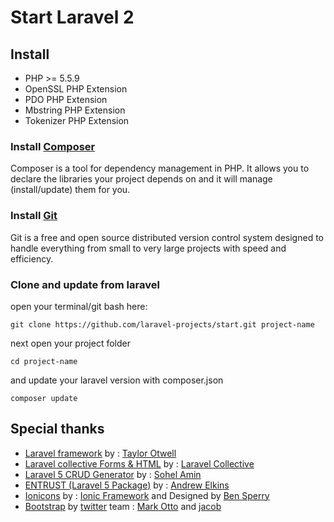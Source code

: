 # Start Laravel 2
## Install

* PHP >= 5.5.9
* OpenSSL PHP Extension
* PDO PHP Extension
* Mbstring PHP Extension
* Tokenizer PHP Extension

### Install [Composer](https://getcomposer.org)
Composer is a tool for dependency management in PHP. It allows you to declare the libraries your project depends on and it will manage (install/update) them for you.
### Install [Git](https://git-scm.com)
Git is a free and open source distributed version control system designed to handle everything from small to very large projects with speed and efficiency.


### Clone and update from laravel

open your terminal/git bash here:
```git
git clone https://github.com/laravel-projects/start.git project-name 
```
next open your project folder  
```git
cd project-name 
```
and update your laravel version with composer.json
```git
composer update 
```
## Special thanks
* [Laravel framework](https://laravel.com) by : [Taylor Otwell](https://github.com/taylorotwell)
* [Laravel collective Forms & HTML](https://laravelcollective.com/docs/5.3/html) by : [Laravel Collective](https://twitter.com/LaraCollective)
* [Laravel 5 CRUD Generator](https://github.com/appzcoder/crud-generator) by : [Sohel Amin](http://www.sohelamin.com/)
* [ENTRUST (Laravel 5 Package)](https://github.com/Zizaco/entrust) by : [Andrew Elkins](https://andrewelkins.com)
* [Ionicons](http://ionicons.com) by : [Ionic Framework](http://ionicframework.com) and Designed by [Ben Sperry](https://twitter.com/benjsperry)
* [Bootstrap](http://getbootstrap.com) by [twitter](https://twitter.com/getbootstrap) team :  [Mark Otto](https://twitter.com/mdo) and [jacob](https://twitter.com/fat) 